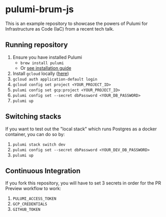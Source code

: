 # pulumi-brum-js

This is an example repository to showcase the powers of Pulumi for Infrastructure as Code (IaC) from a recent tech talk.

## Running repository

1. Ensure you have installed Pulumi
   - `brew install pulumi`
   - Or [see installation guide](https://www.pulumi.com/docs/get-started/install/)
2. Install `gcloud` locally ([here](https://cloud.google.com/sdk/docs/install))
3. `gcloud auth application-default login`
4. `gcloud config set project <YOUR_PROJECT_ID>`
5. `pulumi config set gcp:project <YOUR_PROJECT_ID>`
6. `pulumi config set --secret dbPassword <YOUR_DB_PASSWORD>`
7. `pulumi up`

## Switching stacks

If you want to test out the "local stack" which runs Postgres as a docker container, you can do so by:

1. `pulumi stack switch dev`
2. `pulumi config set --secret dbPassword <YOUR_DEV_DB_PASSWORD>`
3. `pulumi up`

## Continuous Integration

If you fork this repository, you will have to set 3 secrets in order for the PR Preview workflow to work:

1. `PULUMI_ACCESS_TOKEN`
2. `GCP_CREDENTIALS`
3. `GITHUB_TOKEN`
